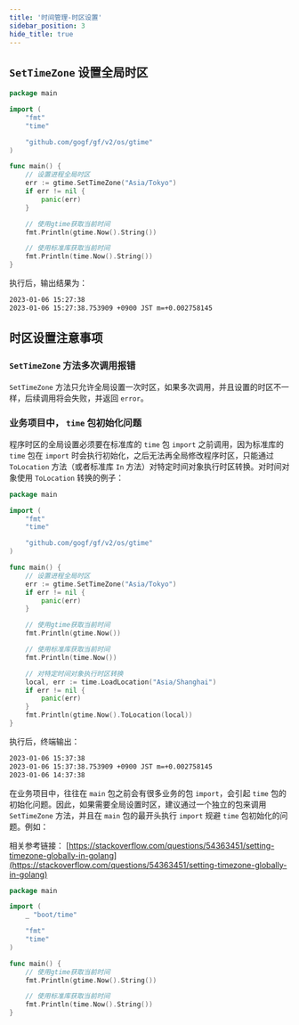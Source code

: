 ```yaml
---
title: '时间管理-时区设置'
sidebar_position: 3
hide_title: true
---
```


## `SetTimeZone` 设置全局时区

```go
package main

import (
	"fmt"
	"time"

	"github.com/gogf/gf/v2/os/gtime"
)

func main() {
	// 设置进程全局时区
	err := gtime.SetTimeZone("Asia/Tokyo")
	if err != nil {
		panic(err)
	}

	// 使用gtime获取当前时间
	fmt.Println(gtime.Now().String())

	// 使用标准库获取当前时间
	fmt.Println(time.Now().String())
}
```

执行后，输出结果为：

```html
2023-01-06 15:27:38
2023-01-06 15:27:38.753909 +0900 JST m=+0.002758145
```

## 时区设置注意事项

### `SetTimeZone` 方法多次调用报错

`SetTimeZone` 方法只允许全局设置一次时区，如果多次调用，并且设置的时区不一样，后续调用将会失败，并返回 `error`。

### 业务项目中， `time` 包初始化问题

程序时区的全局设置必须要在标准库的 `time` 包 `import` 之前调用，因为标准库的 `time` 包在 `import` 时会执行初始化，之后无法再全局修改程序时区，只能通过 `ToLocation` 方法（或者标准库 `In` 方法）对特定时间对象执行时区转换。对时间对象使用 `ToLocation` 转换的例子：

```go
package main

import (
	"fmt"
	"time"

	"github.com/gogf/gf/v2/os/gtime"
)

func main() {
	// 设置进程全局时区
	err := gtime.SetTimeZone("Asia/Tokyo")
	if err != nil {
		panic(err)
	}

	// 使用gtime获取当前时间
	fmt.Println(gtime.Now())

	// 使用标准库获取当前时间
	fmt.Println(time.Now())

	// 对特定时间对象执行时区转换
	local, err := time.LoadLocation("Asia/Shanghai")
	if err != nil {
		panic(err)
	}
	fmt.Println(gtime.Now().ToLocation(local))
}
```

执行后，终端输出：

```html
2023-01-06 15:37:38
2023-01-06 15:37:38.753909 +0900 JST m=+0.002758145
2023-01-06 14:37:38
```

在业务项目中，往往在 `main` 包之前会有很多业务的包 `import`，会引起 `time` 包的初始化问题。因此，如果需要全局设置时区，建议通过一个独立的包来调用 `SetTimeZone` 方法，并且在 `main` 包的最开头执行 `import` 规避 `time` 包初始化的问题。例如：

相关参考链接： [https://stackoverflow.com/questions/54363451/setting-timezone-globally-in-golang](https://stackoverflow.com/questions/54363451/setting-timezone-globally-in-golang)

```go
package main

import (
    _ "boot/time"

    "fmt"
	"time"
)

func main() {
	// 使用gtime获取当前时间
	fmt.Println(gtime.Now().String())

	// 使用标准库获取当前时间
	fmt.Println(time.Now().String())
}
```